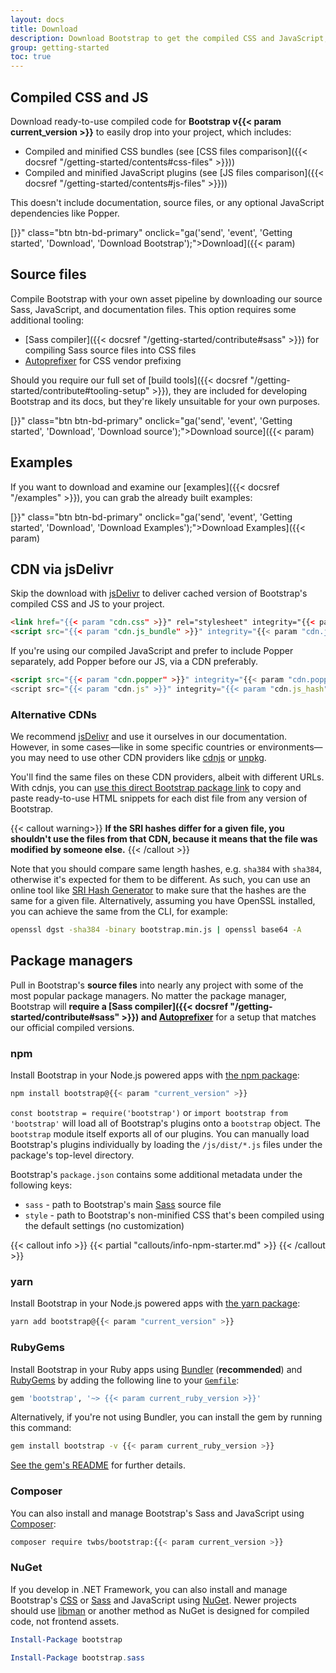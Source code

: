 ```yaml
---
layout: docs
title: Download
description: Download Bootstrap to get the compiled CSS and JavaScript, source code, or include it with your favorite package managers like npm, RubyGems, and more.
group: getting-started
toc: true
---
```


## Compiled CSS and JS

Download ready-to-use compiled code for **Bootstrap v{{< param current_version >}}** to easily drop into your project, which includes:

- Compiled and minified CSS bundles (see [CSS files comparison]({{< docsref "/getting-started/contents#css-files" >}}))
- Compiled and minified JavaScript plugins (see [JS files comparison]({{< docsref "/getting-started/contents#js-files" >}}))

This doesn't include documentation, source files, or any optional JavaScript dependencies like Popper.

[}}" class="btn btn-bd-primary" onclick="ga('send', 'event', 'Getting started', 'Download', 'Download Bootstrap');">Download]({{< param)

## Source files

Compile Bootstrap with your own asset pipeline by downloading our source Sass, JavaScript, and documentation files. This option requires some additional tooling:

- [Sass compiler]({{< docsref "/getting-started/contribute#sass" >}}) for compiling Sass source files into CSS files
- [Autoprefixer](https://github.com/postcss/autoprefixer) for CSS vendor prefixing

Should you require our full set of [build tools]({{< docsref "/getting-started/contribute#tooling-setup" >}}), they are included for developing Bootstrap and its docs, but they're likely unsuitable for your own purposes.

[}}" class="btn btn-bd-primary" onclick="ga('send', 'event', 'Getting started', 'Download', 'Download source');">Download source]({{< param)

## Examples

If you want to download and examine our [examples]({{< docsref "/examples" >}}), you can grab the already built examples:

[}}" class="btn btn-bd-primary" onclick="ga('send', 'event', 'Getting started', 'Download', 'Download Examples');">Download Examples]({{< param)

## CDN via jsDelivr

Skip the download with [jsDelivr](https://www.jsdelivr.com/) to deliver cached version of Bootstrap's compiled CSS and JS to your project.

```html
<link href="{{< param "cdn.css" >}}" rel="stylesheet" integrity="{{< param "cdn.css_hash" >}}" crossorigin="anonymous">
<script src="{{< param "cdn.js_bundle" >}}" integrity="{{< param "cdn.js_bundle_hash" >}}" crossorigin="anonymous"></script>
```

If you're using our compiled JavaScript and prefer to include Popper separately, add Popper before our JS, via a CDN preferably.

```html
<script src="{{< param "cdn.popper" >}}" integrity="{{< param "cdn.popper_hash" >}}" crossorigin="anonymous"></script>
<script src="{{< param "cdn.js" >}}" integrity="{{< param "cdn.js_hash" >}}" crossorigin="anonymous"></script>
```

### Alternative CDNs

We recommend [jsDelivr](https://www.jsdelivr.com/) and use it ourselves in our documentation. However, in some cases—like in some specific countries or environments—you may need to use other CDN providers like [cdnjs](https://cdnjs.com/) or [unpkg](https://unpkg.com/).

You'll find the same files on these CDN providers, albeit with different URLs. With cdnjs, you can [use this direct Bootstrap package link](https://cdnjs.com/libraries/bootstrap) to copy and paste ready-to-use HTML snippets for each dist file from any version of Bootstrap.

{{< callout warning>}}
**If the SRI hashes differ for a given file, you shouldn't use the files from that CDN, because it means that the file was modified by someone else.**
{{< /callout >}}

Note that you should compare same length hashes, e.g. `sha384` with `sha384`, otherwise it's expected for them to be different. As such, you can use an online tool like [SRI Hash Generator](https://www.srihash.org/) to make sure that the hashes are the same for a given file. Alternatively, assuming you have OpenSSL installed, you can achieve the same from the CLI, for example:

```sh
openssl dgst -sha384 -binary bootstrap.min.js | openssl base64 -A
```

## Package managers

Pull in Bootstrap's **source files** into nearly any project with some of the most popular package managers. No matter the package manager, Bootstrap will **require a [Sass compiler]({{< docsref "/getting-started/contribute#sass" >}}) and [Autoprefixer](https://github.com/postcss/autoprefixer)** for a setup that matches our official compiled versions.

### npm

Install Bootstrap in your Node.js powered apps with [the npm package](https://www.npmjs.com/package/bootstrap):

```sh
npm install bootstrap@{{< param "current_version" >}}
```

`const bootstrap = require('bootstrap')` or `import bootstrap from 'bootstrap'` will load all of Bootstrap's plugins onto a `bootstrap` object. The `bootstrap` module itself exports all of our plugins. You can manually load Bootstrap's plugins individually by loading the `/js/dist/*.js` files under the package's top-level directory.

Bootstrap's `package.json` contains some additional metadata under the following keys:

- `sass` - path to Bootstrap's main [Sass](https://sass-lang.com/) source file
- `style` - path to Bootstrap's non-minified CSS that's been compiled using the default settings (no customization)

{{< callout info >}}
{{< partial "callouts/info-npm-starter.md" >}}
{{< /callout >}}

### yarn

Install Bootstrap in your Node.js powered apps with [the yarn package](https://yarnpkg.com/en/package/bootstrap):

```sh
yarn add bootstrap@{{< param "current_version" >}}
```

### RubyGems

Install Bootstrap in your Ruby apps using [Bundler](https://bundler.io/) (**recommended**) and [RubyGems](https://rubygems.org/) by adding the following line to your [`Gemfile`](https://bundler.io/gemfile.html):

```ruby
gem 'bootstrap', '~> {{< param current_ruby_version >}}'
```

Alternatively, if you're not using Bundler, you can install the gem by running this command:

```sh
gem install bootstrap -v {{< param current_ruby_version >}}
```

[See the gem's README](https://github.com/twbs/bootstrap-rubygem/blob/main/README.md) for further details.

### Composer

You can also install and manage Bootstrap's Sass and JavaScript using [Composer](https://getcomposer.org/):

```sh
composer require twbs/bootstrap:{{< param current_version >}}
```

### NuGet

If you develop in .NET Framework, you can also install and manage Bootstrap's [CSS](https://www.nuget.org/packages/bootstrap/) or [Sass](https://www.nuget.org/packages/bootstrap.sass/) and JavaScript using [NuGet](https://www.nuget.org/). Newer projects should use [libman](https://docs.microsoft.com/en-us/aspnet/core/client-side/libman/) or another method as NuGet is designed for compiled code, not frontend assets.

```powershell
Install-Package bootstrap
```

```powershell
Install-Package bootstrap.sass
```
